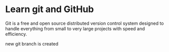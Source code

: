 # Learn git and GitHub

Git is a free and open source distributed version control system designed to handle everything from small to very large projects with speed and efficiency.

new git branch is created